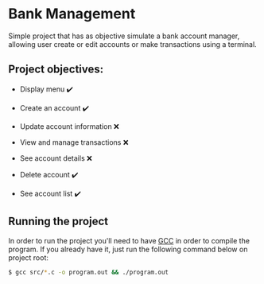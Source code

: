 # Bank Management

Simple project that has as objective simulate a bank account manager, allowing user create or edit accounts or make transactions using a terminal.

## Project objectives:

- Display menu :heavy_check_mark:

- Create an account :heavy_check_mark:

- Update account information :x:

- View and manage transactions :x:

- See account details :x:

- Delete account :heavy_check_mark:

- See account list :heavy_check_mark:

## Running the project

In order to run the project you'll need to have [GCC](https://gcc.gnu.org/) in order to
compile the program. If you already have it, just run the following command below on project
root:

```bash
$ gcc src/*.c -o program.out && ./program.out
```
